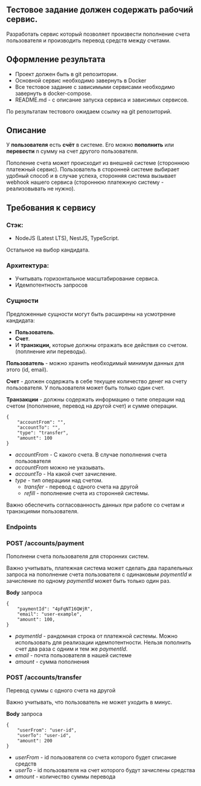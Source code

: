## Тестовое задание должен содержать рабочий сервис.

Разработать сервис который позволяет произвести пополнение счета пользователя и производить перевод средств между счетами.

## Оформление результата

- Проект должен быть в git репозитории.
- Основной сервис необходимо завернуть в Docker
- Все тестовое задание с зависимыми сервисами необходимо завернуть в docker-compose.
- README.md - с описание запуска сервиса и зависимых сервисов.

По результатам тестового ожидаем ссылку на git репозиторий.

## Описание

У **пользователя** есть **счёт** в системе.
Его можно **пополнить** или **перевести** n сумму на счет другого пользователя.

Пополение счета может происходит из внешней системе (стороннюю 
платежный сервис). Пользователь в сторонней системе выбирает удобный 
способ и в случае успеха, сторонняя система вызывает webhook нашего 
сервиса (стороннюю платежную систему - реализовывать не нужно).

## Требования к сервису

### Стэк:

- NodeJS (Latest LTS), NestJS, TypeScript.

Остальное на выбор кандидата.

### Архитектура:

- Учитывать горизонтальное масштабирование сервиса.
- Идемпотентность запросов

### Сущности

Предложенные сущности могут быть расширены на усмотрение кандидата:

- **Пользователь**.
- **Счет**.
- И **транзкции,** которые должны отражать все действия со счетом. (поплнение или переводы).

**Пользователь** - можно хранить необходимый минимум данных для этого (id, email).

**Счет** - должен содержать в себе текущее количество денег на счету пользователя. У пользователя может быть только один счет.

**Транзакции** - должны содержать информацию о типе операции над счетом (пополнение, перевод на другой счет) и сумме операции.

``` 
{
    "accountFrom": "",
    "accountTo": "",
    "type": "transfer",
    "amount": 100
}
 ```

- *accountFrom* - С какого счета. В случае пополнения счета пользователя 
- *accountFrom* можно не указывать.
- *accountTo* - На какой счет зачисление.
- *type* - тип операциии над счетом.
    - *transfer* - перевод с одного счета на другой
    - *refill* - пополнение счета из сторонней системы.

Важно обеспечить согласованность данных при работе со счетам и транзкциями пользователя.

### Endpoints

### POST /accounts/payment

Пополнени счета пользователя для сторонних систем.

Важно учитывать, платежная система может сделать два паралельных запроса на пополнение счета пользователя с одинаковым *paymentId* и зачисление по одному *paymentId* может быть только один раз.

**Body** запроса

```
{
    "paymentId": "4pFqNT16QWjR",
    "email": "user-example",
    "amount": 100,
}
```

- *paymentId* - рандомная строка от платежной системы. Можно
использовать для реализации идемпотентности. Нельзя пополнить счет два
раза с одним и тем же *paymentId*.
- *email* - почта пользователя в нашей системе
- *amount* - сумма пополнения

### POST /accounts/transfer

Перевод суммы с одного счета на другой

Важно учитывать, что пользователь не может уходить в минус.

**Body** запроса

```
{
    "userFrom": "user-id",
    "userTo": "user-id",
    "amount": 200
}
```

- *userFrom* - id пользователя со счета которого будет списание средств
- *userTo* - id пользователя на счет которого будут зачислены средства
- *amount* - количество суммы перевода
